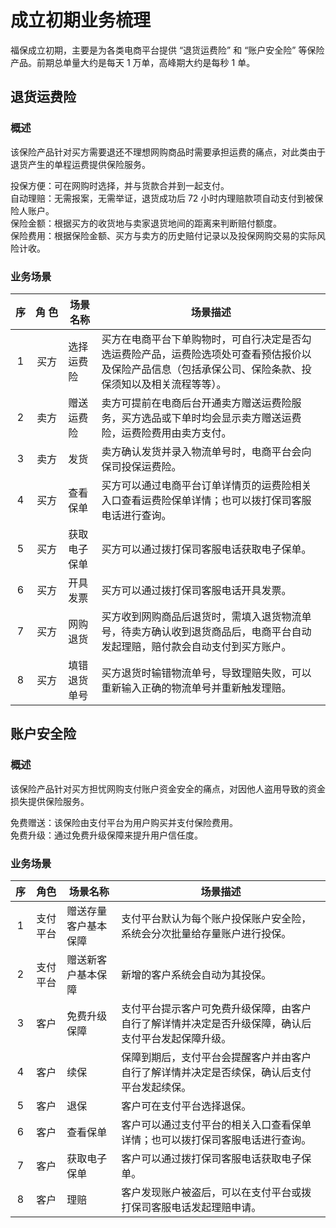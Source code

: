 # 成立初期业务梳理

福保成立初期，主要是为各类电商平台提供 “退货运费险” 和 “账户安全险” 等保险产品。前期总单量大约是每天 1 万单，高峰期大约是每秒 1 单。

## 退货运费险

### 概述

该保险产品针对买方需要退还不理想网购商品时需要承担运费的痛点，对此类由于退货产生的单程运费提供保险服务。

投保方便：可在网购时选择，并与货款合并到一起支付。  
自动理赔：无需报案，无需举证，退货成功后 72 小时内理赔款项自动支付到被保险人账户。  
保险金额：根据买方的收货地与卖家退货地间的距离来判断赔付额度。  
保险费用：根据保险金额、买方与卖方的历史赔付记录以及投保网购交易的实际风险计收。

### 业务场景

| 序  | 角&nbsp;色 | 场景名称 | 场景描述 |
| :-: | :--------: | -------- | -------- |
| 1 | 买方 | 选择运费险 | 买方在电商平台下单购物时，可自行决定是否勾选运费险产品，运费险选项处可查看预估报价以及保险产品信息（包括承保公司、保险条款、投保须知以及相关流程等等）。 |
| 2 | 卖方 | 赠送运费险 | 卖方可提前在电商后台开通卖方赠送运费险服务，买方选品或下单时均会显示卖方赠送运费险，运费险费用由卖方支付。 |
| 3 | 卖方 | 发货 | 卖方确认发货并录入物流单号时，电商平台会向保司投保运费险。 |
| 4 | 买方 | 查看保单 | 买方可以通过电商平台订单详情页的运费险相关入口查看运费险保单详情；也可以拨打保司客服电话进行查询。 |
| 5 | 买方 | 获取电子保单 | 买方可以通过拨打保司客服电话获取电子保单。 |
| 6 | 买方 | 开具发票 | 买方可以通过拨打保司客服电话开具发票。 |
| 7 | 买方 | 网购退货 | 买方收到网购商品后退货时，需填入退货物流单号，待卖方确认收到退货商品后，电商平台自动发起理赔，赔付款会自动支付到买方账户。 |
| 8 | 买方 | 填错退货单号 | 买方退货时输错物流单号，导致理赔失败，可以重新输入正确的物流单号并重新触发理赔。 |

## 账户安全险

### 概述

该保险产品针对买方担忧网购支付账户资金安全的痛点，对因他人盗用导致的资金损失提供保险服务。

免费赠送：该保险由支付平台为用户购买并支付保险费用。  
免费升级：通过免费升级保障来提升用户信任度。

### 业务场景

| 序  | 角色 | 场景名称 | 场景描述 |
| :-: | :--: | -------- | -------- |
| 1 | 支付平台 | 赠送存量客户基本保障 | 支付平台默认为每个账户投保账户安全险，系统会分次批量给存量账户进行投保。 |
| 2 | 支付平台 | 赠送新客户基本保障 | 新增的客户系统会自动为其投保。 |
| 3 | 客户 | 免费升级保障 | 支付平台提示客户可免费升级保障，由客户自行了解详情并决定是否升级保障，确认后支付平台发起保障升级。 |
| 4 | 客户 | 续保 | 保障到期后，支付平台会提醒客户并由客户自行了解详情并决定是否续保，确认后支付平台发起续保。 |
| 5 | 客户 | 退保 | 客户可在支付平台选择退保。 |
| 6 | 客户 | 查看保单 | 客户可以通过支付平台的相关入口查看保单详情；也可以拨打保司客服电话进行查询。 |
| 7 | 客户 | 获取电子保单 | 客户可以通过拨打保司客服电话获取电子保单。 |
| 8 | 客户 | 理赔 | 客户发现账户被盗后，可以在支付平台或拨打保司客服电话发起理赔申请。 |
